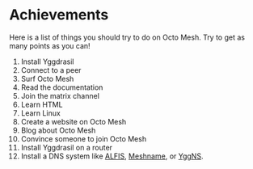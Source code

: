 # Achievements
Here is a list of things you should try to do on Octo Mesh. Try to get as many points as you can!

1. Install Yggdrasil
2. Connect to a peer
3. Surf Octo Mesh
4. Read the documentation
5. Join the matrix channel
6. Learn HTML
7. Learn Linux
8. Create a website on Octo Mesh
9. Blog about Octo Mesh
10. Convince someone to join Octo Mesh
11. Install Yggdrasil on a router
12. Install a DNS system like [ALFIS](https://github.com/Revertron/Alfis), [Meshname](https://github.com/zhoreeq/meshname), or [YggNS](https://github.com/russian-meshnet/YggNS).
